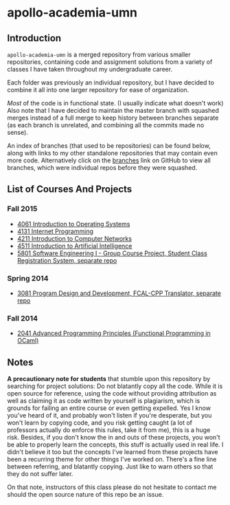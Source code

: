 # apollo-academia-umn

## Introduction

`apollo-academia-umn` is a merged repository from various smaller repositories, containing code and assignment solutions from a variety of classes I have taken throughout my undergraduate career.

Each folder was previously an individual repository, but I have decided to combine it all into one larger repository for ease of organization.

*Most* of the code is in functional state. (I usually indicate what doesn't work) Also note that I have decided to maintain the master branch with squashed merges instead of a full merge to keep history between branches separate (as each branch is unrelated, and combining all the commits made no sense). 

An index of branches (that used to be repositories) can be found below, along with links to my other standalone repositories that may contain even more code. Alternatively click on the [branches](https://github.com/leewc/apollo-academia-umn/branches) link on GitHub to view all branches, which were individual repos before they were squashed.

## List of Courses And Projects

### Fall 2015

- [4061 Introduction to Operating Systems](https://github.com/leewc/apollo-academia-umn/tree/Operating_Systems)
- [4131 Internet Programming](https://github.com/leewc/apollo-academia-umn/tree/Internet_Programming)
- [4211 Introduction to Computer Networks](https://github.com/leewc/apollo-academia-umn/tree/Computer_Networks)
- [4511 Introduction to Artificial Intelligence](https://github.com/leewc/apollo-academia-umn/tree/Artificial_Intelligence)
- [5801 Software Engineering I - Group Course Project, Student Class Registration System, separate repo](https://github.com/leewc/SCRS-middleware)

### Spring 2014

- [3081 Program Design and Development, FCAL-CPP Translator, separate repo](https://github.com/leewc/fcal-cpp-translator)

### Fall 2014

- [2041 Advanced Programming Principles (Functional Programming in OCaml)](https://github.com/leewc/apollo-academia-umn/tree/Functional_Programming_Ocaml)

## Notes

**A precautionary note for students** that stumble upon this repository by searching for project solutions: Do not blatantly copy all the code. While it is open source for reference, using the code without providing attribution as well as claiming it as code written by yourself is plagiarism, which is grounds for failing an entire course or even getting expelled. Yes I know you've heard of it, and probably won't listen if you're desperate, but you won't learn by copying code, and you risk getting caught (a lot of professors actually do enforce this rules, take it from me), this is a huge risk. Besides, if you don't know the in and outs of these projects, you won't be able to properly learn the concepts, this stuff is actually used in real life. I didn't believe it too but the concepts I've learned from these projects have been a recurring theme for other things I've worked on. There's a fine line between referring, and blatantly copying. Just like to warn others so that they do not suffer later.

On that note, instructors of this class please do not hesitate to contact me should the open source nature of this repo be an issue.